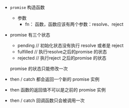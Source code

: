 - `promise` 构造函数
    - 参数
        - fn： 函数，函数应该有两个参数：resolve、reject

- promise 有三个状态

    - pending // 初始化状态没有执行 resolve 或者是 reject
    - fulfilled // 执行resolve之后的promise 的状态
    - rejected  //  执行reject 之后的promise 的状态

    promise 的状态只能修改一次

- then / catch 都会返回一个新的 promise 实例

- then 函数的返回值不可以是之前的 promise 实例

- then / catch 回调函数只会被调用一次